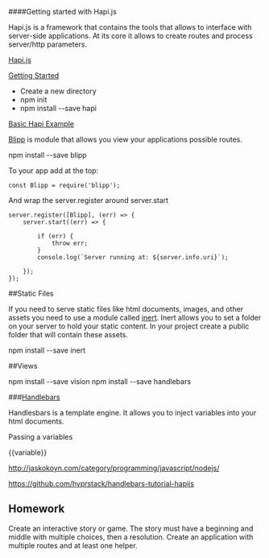 ####Getting started with Hapi.js

Hapi.js is a framework that contains the tools that allows to interface with server-side applications. At its core it allows to create routes and process server/http parameters.

[Hapi.js](https://hapijs.com/)

[Getting Started](https://hapijs.com/tutorials/getting-started?lang=en_US)

* Create a new directory
* npm init
* npm install --save hapi

[Basic Hapi Example](https://github.com/zevenrodriguez/CIM593-693/tree/master/week3/examples/basicHapi)

[Blipp](https://www.npmjs.com/package/blipp) is module that allows you view your applications possible routes.

npm install --save blipp

To your app add at the top:

```
const Blipp = require('blipp');
```

And wrap the server.register around server.start

```
server.register([Blipp], (err) => {
    server.start((err) => {

        if (err) {
            throw err;
        }
        console.log(`Server running at: ${server.info.uri}`);

    });
});
```

##Static Files

If you need to serve static files like html documents, images, and other assets you need to use a module called [inert](https://github.com/hapijs/inert). Inert allows you to set a folder on your server to hold your static content. In your project create a public folder that will contain these assets.

npm install --save inert


##Views

npm install --save vision
npm install --save handlebars


###[Handlebars](http://handlebarsjs.com/installation.html)

Handlesbars is a template engine. It allows you to inject variables into your html documents.

Passing a variables

{{variable}}


http://jaskokoyn.com/category/programming/javascript/nodejs/


https://github.com/hyprstack/handlebars-tutorial-hapijs


## Homework

Create an interactive story or game. The story must have a beginning and middle with multiple choices, then a resolution. Create an application with multiple routes and at least one helper.


